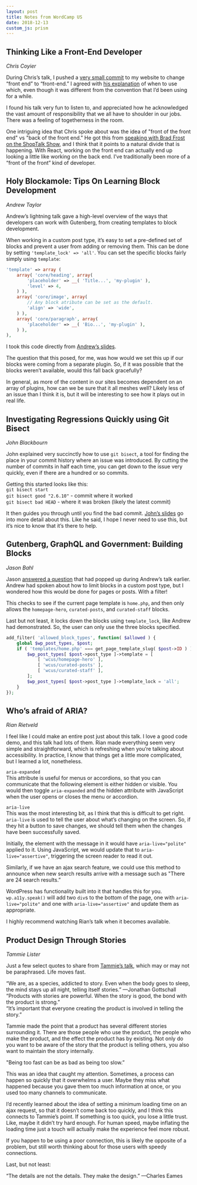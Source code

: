 ```yaml
---
layout: post
title: Notes from WordCamp US
date: 2018-12-13
custom_js: prism
---
```

## Thinking Like a Front-End Developer

*Chris Coyier*

During Chris’s talk, I pushed a [very small commit](https://github.com/samhermes/samhermes.github.io/commit/d6a66519092adee0376a1f748f27964551846e0a) to my website to change “front end” to “front-end.” I agreed with [his explanation](https://twitter.com/WordCampUS/status/1071065672313118720) of when to use which, even though it was different from the convention that I’d been using for a while.

I found his talk very fun to listen to, and appreciated how he acknowledged the vast amount of responsibility that we all have to shoulder in our jobs. There was a feeling of togetherness in the room.

One intriguing idea that Chris spoke about was the idea of "front of the front end" vs "back of the front end." He got this from [speaking with Brad Frost on the ShopTalk Show](https://shoptalkshow.com/episodes/334/), and I think that it points to a natural divide that is happening. With React, working on the front end can actually end up looking a little like working on the back end. I’ve traditionally been more of a “front of the front” kind of developer.

## Holy Blockamole: Tips On Learning Block Development

*Andrew Taylor*

Andrew’s lightning talk gave a high-level overview of the ways that developers can work with Gutenberg, from creating templates to block development.

When working in a custom post type, it’s easy to set a pre-defined set of blocks and prevent a user from adding or removing them. This can be done by setting `'template_lock' => 'all'`. You can set the specific blocks fairly simply using `template`:

```php
'template' => array (
    array( 'core/heading', array(
        'placeholder' => __( 'Title...', 'my-plugin' ),
        'level' => 4,
    ) ),
    array( 'core/image', array(
        // Any block atribute can be set as the default.
        'align' => 'wide',
    ) ),
    array( 'core/paragraph', array(
        'placeholder' => __( 'Bio...', 'my-plugin' ),
    ) ),
),
```

I took this code directly from [Andrew’s slides](https://drive.google.com/file/d/1nX3xwOeH9Q5v9y-KDKEgffHRdzJRvoLG/view).

The question that this posed, for me, was how would we set this up if our blocks were coming from a separate plugin. So, if it was possible that the blocks weren’t available, would this fall back gracefully?

In general, as more of the content in our sites becomes dependent on an array of plugins, how can we be sure that it all meshes well? Likely less of an issue than I think it is, but it will be interesting to see how it plays out in real life.

## Investigating Regressions Quickly using Git Bisect

*John Blackbourn*

John explained very succinctly how to use `git bisect`, a tool for finding the place in your commit history where an issue was introduced. By cutting the number of commits in half each time, you can get down to the issue very quickly, even if there are a hundred or so commits.

Getting this started looks like this:<br>
`git bisect start`<br>
`git bisect good "2.6.10"` - commit where it worked<br>
`git bisect bad HEAD` - where it was broken (likely the latest commit)

It then guides you through until you find the bad commit. [John’s slides](https://speakerdeck.com/johnbillion/investigating-regressions-quickly-using-git-bisect) go into more detail about this. Like he said, I hope I never need to use this, but it’s nice to know that it’s there to help.

## Gutenberg, GraphQL and Government: Building Blocks

*Jason Bahl*

Jason [answered a question](https://docs.google.com/presentation/d/1PwXjxpqbZcWBKD2xTPmuJlScJiiuOHZurVyB9vR-BH4/edit#slide=id.g4846d628b1_0_566) that had popped up during Andrew’s talk earlier. Andrew had spoken about how to limit blocks in a custom post type, but I wondered how this would be done for pages or posts. With a filter!

This checks to see if the current page template is `home.php`, and then only allows the `homepage-hero`, `curated-posts`, and `curated-staff` blocks.

Last but not least, it locks down the blocks using `template_lock`, like Andrew had demonstrated. So, the user can only use the three blocks specified.

```php
add_filter( 'allowed_block_types', function( $allowed ) {
    global $wp_post_types, $post;
    if ( 'templates/home.php' === get_page_template_slug( $post->ID ) ) {
        $wp_post_types[ $post->post_type ]->template = [
            [ 'wcus/homepage-hero' ],
            [ 'wcus/curated-posts' ],
            [ 'wcus/curated-staff' ],
        ];
        $wp_post_types[ $post->post_type ]->template_lock = 'all';
    }
});
```

## Who’s afraid of ARIA?

*Rian Rietveld*

I feel like I could make an entire post just about this talk. I love a good code demo, and this talk had lots of them. Rian made everything seem very simple and straightforward, which is refreshing when you’re talking about accessibility. In practice, I know that things get a little more complicated, but I learned a lot, nonetheless.

`aria-expanded`<br>
This attribute is useful for menus or accordions, so that you can communicate that the following element is either hidden or visible. You would then toggle `aria-expanded` and the hidden attribute with JavaScript when the user opens or closes the menu or accordion.

`aria-live`<br>
This was the most interesting bit, as I think that this is difficult to get right. `aria-live` is used to tell the user about what’s changing on the screen. So, if they hit a button to save changes, we should tell them when the changes have been successfully saved.

Initially, the element with the message in it would have `aria-live="polite"` applied to it. Using JavaScript, we would update that to `aria-live="assertive"`, triggering the screen reader to read it out.

Similarly, if we have an ajax search feature, we could use this method to announce when new search results arrive with a message such as "There are 24 search results.”

WordPress has functionality built into it that handles this for you. `wp.a11y.speak()` will add two `div`s to the bottom of the page, one with `aria-live="polite"` and one with `aria-live="assertive"` and update them as appropriate.

I highly recommend watching Rian’s talk when it becomes available.

## Product Design Through Stories

*Tammie Lister*

Just a few select quotes to share from [Tammie’s talk](https://speakerdeck.com/tammielis/product-design-through-stories), which may or may not be paraphrased. Life moves fast.

“We are, as a species, addicted to story. Even when the body goes to sleep, the mind stays up all night, telling itself stories.” —Jonathan Gottschall<br>
“Products with stories are powerful. When the story is good, the bond with the product is strong.”<br>
“It’s important that everyone creating the product is involved in telling the story.”

Tammie made the point that a product has several different stories surrounding it. There are those people who use the product, the people who make the product, and the effect the product has by existing. Not only do you want to be aware of the story that the product is telling others, you also want to maintain the story internally.

"Being too fast can be as bad as being too slow.”

This was an idea that caught my attention. Sometimes, a process can happen so quickly that it overwhelms a user. Maybe they miss what happened because you gave them too much information at once, or you used too many channels to communicate.

I’d recently learned about the idea of setting a minimum loading time on an ajax request, so that it doesn’t come back too quickly, and I think this connects to Tammie’s point. If something is too quick, you lose a little trust. Like, maybe it didn’t try hard enough. For human speed, maybe inflating the loading time just a touch will actually make the experience feel more robust.

If you happen to be using a poor connection, this is likely the opposite of a problem, but still worth thinking about for those users with speedy connections.

Last, but not least:

“The details are not the details. They make the design.” —Charles Eames